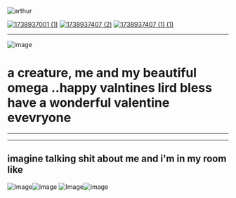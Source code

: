 ![arthur](https://i.pinimg.com/originals/ea/0a/ab/ea0aabd9d1ebd7b18f8ffdc5336e73c4.gif) 

[![1738937001 (1)](https://github.com/user-attachments/assets/33299d48-7f01-47bb-b0d1-cb6d4286e25b)](https://rentry.co/wildrodeo)  [![1738937407 (2)](https://github.com/user-attachments/assets/bbd165ed-f7d0-4ab2-8168-a54d22a1e68e)](https://rdr2.atabook.org)  [![1738937407 (1) (1)](https://github.com/user-attachments/assets/cbed07cf-0ca4-4ed7-a909-a1fe470f4edc)](https://rdeadr.straw.page/)
***
![image](https://github.com/user-attachments/assets/56a157c1-b2ea-4985-8310-4b1816a5676f)
# a creature, me and my beautiful omega ..happy valntines lird bless have a wonderful valentine evevryone

***
***
## imagine talking shit about me and i'm in my room like
<img src="https://pbs.twimg.com/media/GThSgS6bsAA1W0T?format=jpg&amp;name=360x360" alt="Image"/>![image](https://github.com/user-attachments/assets/433d08e6-6016-40a3-951f-023ba3e60a44)
<img src="https://pbs.twimg.com/media/GThSgS2aYAAAlfC?format=jpg&amp;name=360x360" alt="Image"/>![image](https://github.com/user-attachments/assets/55dcb1dd-7d75-41d0-add4-b4d4093aabb3)
